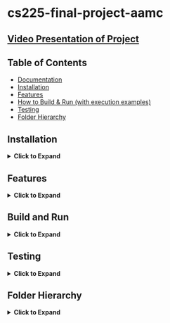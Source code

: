 # cs225-final-project-aamc

## [Video Presentation of Project]()

## Table of Contents
* [Documentation](https://github.com/anisha-jog/cs225-final-project-aamc/tree/main/Documentation)
* [Installation](https://github.com/anisha-jog/cs225-final-project-aamc#installation)
* [Features](https://github.com/anisha-jog/cs225-final-project-aamc#features)
* [How to Build & Run (with execution examples)](https://github.com/anisha-jog/cs225-final-project-aamc#build-and-run)
* [Testing](https://github.com/anisha-jog/cs225-final-project-aamc#testing)
* [Folder Hierarchy](https://github.com/anisha-jog/cs225-final-project-aamc#folder-hierarchy)

## Installation
<details>
 <summary> <strong>Click to Expand</strong></summary>

To setup this project, clone the repository locally using the command
```bash
git clone https://github.com/anisha-jog/cs225-final-project-aamc.git
```
then cd into the newly made directory to be able to utilize the commands in the <a href="https://github.com/anisha-jog/cs225-final-project-aamc#build-and-run"><strong> Build and Run </strong></a> section.
</details>

## Features
<details>
 <summary> <strong>Click to Expand</strong></summary>

Two main features are accessible within our project:

1. Pagerank algorithm on any given .tsv or .txt file
2. BFS algorithm on any given .tsv or .txt file 

Our Google dataset is in web-Google.txt.

</details>

## Build and Run
<details>
<summary> <strong>Click to Expand</strong></summary>

To build the files, use the command:
```
   mkdir build
   cd build
   cmake ..
   make
```
    
After building the main executable from the main command, there are 2 main commands that can be run:
```
   ./test
   ./main
```
   
Running main will step through building our graph, running the BFS algorithm, and running the PageRank algorithm, the results of which will be written to files in the output folder. Follow the prompts given in the terminal to enter files for input/output. Comments are available in the file to explain which parameters to change for what purpose, if desired. Running test will run all of our test cases for our graph, BFS algorithm, and PageRank algorithm.<br>

If adding custom files, ensure that vertices are labelled numerically and are in this format (separated by a tab):
|    |  |
| ----------- | ----------- |
| Vertex1      | Vertex2       |
| Vertex1   | Vertex3        |
</details>

## Testing
<details>
 <summary> <strong>Click to Expand</strong></summary>

The code provides a wide variety of tests for the various functions within the program. Tests include checks for various parts of each of our graph and algorithm implementations, including Rule of Three functions, proper graph building, adjacency matrix construction, correct BFS traversal, and correct PageRank rankings with multiple types of graphs. To run them and see the resulting account of success and failure, use the command:
```bash
make test
```
to build them, and then run the test executable using:
```bash
./test
```
The tests that will be run are located within the tests folder of the project.

</details>

## Folder Hierarchy
<details>
<summary> <strong>Click to Expand</strong></summary>

`Documentation` - project documentation for non-code material such as our proposal, written report, and presentation video.<br>
`entry` - contains main.cpp.<br>
`input` - contains all of the input files we use. Each file contains a set of graph edges; the first number is the source vertex, and the second number is the destination vertex.<br>
`lib` - dummy folder for libraries. Currently, we are not using any external libraries.<br>
`output` - contains output files to write algorithm results to.<br>
`src` - contains our project implementation, including the graph class, graph functions, and our algorithms.<br>
`tests` - contains tests.cpp.

